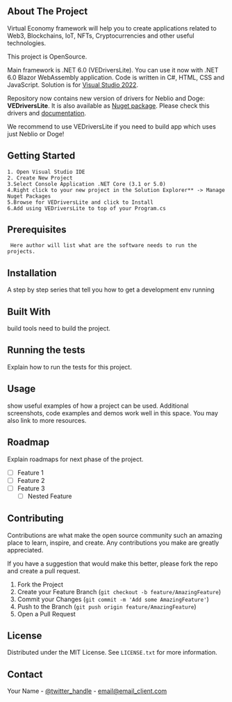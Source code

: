
## About The Project
 Virtual Economy framework will help you to create applications related to Web3, Blockchains, IoT, NFTs, Cryptocurrencies and other useful technologies.

This project is OpenSource.

Main framework is .NET 6.0 (VEDriversLite). You can use it now with .NET 6.0 Blazor WebAssembly application.
Code is written in C#, HTML, CSS and JavaScript.
Solution is for [Visual Studio 2022](https://visualstudio.microsoft.com/vs/).

Repository now contains new version of drivers for Neblio and Doge: **VEDriversLite**. It is also available as [Nuget package](https://www.nuget.org/packages/VEFramework.VEDriversLite/). Please check this drivers and [documentation](https://docs.veframework.com/VEDriversLite/index.html). 

We recommend to use VEDriversLite if you need to build app which uses just Neblio or Doge!



## Getting Started
     
    1. Open Visual Studio IDE
    2. Create New Project
    3.Select Console Application .NET Core (3.1 or 5.0)
    4.Right click to your new project in the Solution Explorer** -> Manage Nuget Packages
    5.Browse for VEDriversLite and click to Install
    6.Add using VEDriversLite to top of your Program.cs
     
## Prerequisites
  
     Here author will list what are the software needs to run the projects.

## Installation
 
   A step by step series that tell you how to get a development env running
   
## Built With

   build tools need to build the project.

## Running the tests

   Explain how to run the tests for this project.

## Usage

   show useful examples of how a project can be used. Additional screenshots, code examples and demos work well in this space. You may also link to more resources.

## Roadmap

   Explain roadmaps for next phase of the project.
- [ ] Feature 1
- [ ] Feature 2
- [ ] Feature 3
     - [ ] Nested Feature

## Contributing

Contributions are what make the open source community such an amazing place to learn, inspire, and create. Any contributions you make are greatly appreciated.

If you have a suggestion that would make this better, please fork the repo and create a pull request.

1. Fork the Project
2. Create your Feature Branch (`git checkout -b feature/AmazingFeature`)
3. Commit your Changes (`git commit -m 'Add some AmazingFeature'`)
4. Push to the Branch (`git push origin feature/AmazingFeature`)
5. Open a Pull Request

## License

Distributed under the MIT License. See `LICENSE.txt` for more information.

## Contact

Your Name - [@twitter_handle](https://twitter.com/twitter_handle) - email@email_client.com

